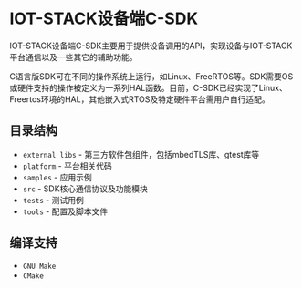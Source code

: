 # IOT-STACK设备端C-SDK
IOT-STACK设备端C-SDK主要用于提供设备调用的API，实现设备与IOT-STACK平台通信以及一些其它的辅助功能。

C语言版SDK可在不同的操作系统上运行，如Linux、FreeRTOS等。SDK需要OS或硬件支持的操作被定义为一系列HAL函数。目前，C-SDK已经实现了Linux、Freertos环境的HAL，其他嵌入式RTOS及特定硬件平台需用户自行适配。

## 目录结构
* `external_libs` - 第三方软件包组件，包括mbedTLS库、gtest库等
* `platform` - 平台相关代码
* `samples` - 应用示例
* `src` - SDK核心通信协议及功能模块
* `tests` - 测试用例
* `tools` - 配置及脚本文件

## 编译支持
* `GNU Make`
* `CMake`
